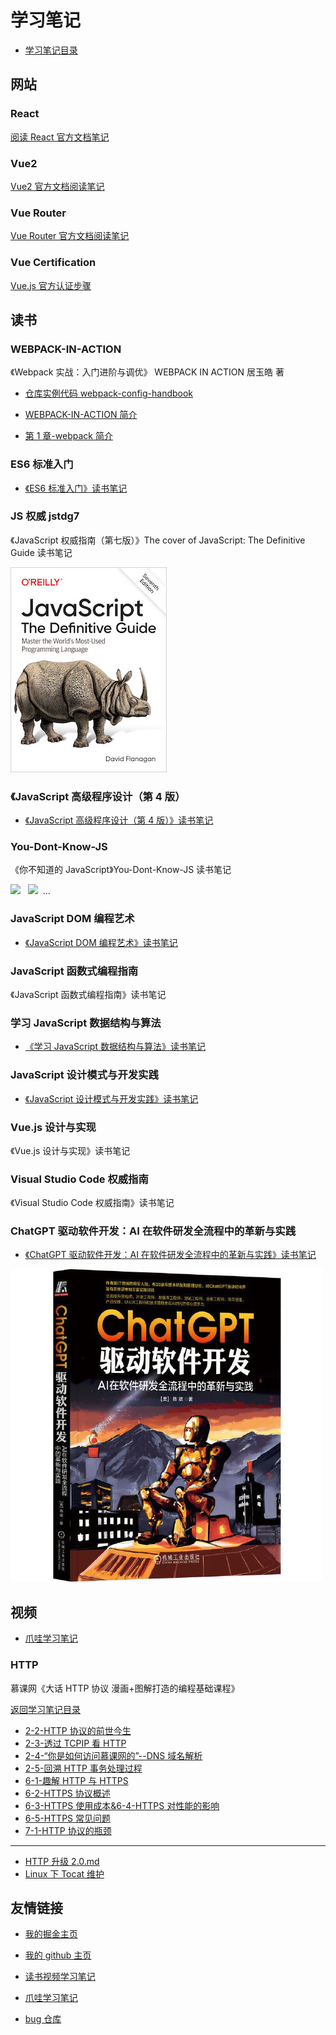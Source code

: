 # 学习笔记

- [学习笔记目录](/README.md)

## 网站

### React

[阅读 React 官方文档笔记](/website/react/README.md)

### Vue2

[Vue2 官方文档阅读笔记](/website/vue/README.md)

### Vue Router

[Vue Router 官方文档阅读笔记](/website/vue-router/README.md)

### Vue Certification

[Vue.js 官方认证步骤](/Vue_Certification/README.md)

## 读书

### WEBPACK-IN-ACTION

《Webpack 实战：入门进阶与调优》 WEBPACK IN ACTION 居玉皓 著

- [仓库实例代码 webpack-config-handbook](https://github.com/yuhaoju/webpack-config-handbook)

- [WEBPACK-IN-ACTION 简介](/WEBPACK-IN-ACTION/README.md)

- [第 1 章-webpack 简介](/WEBPACK-IN-ACTION/第1章-webpack简介.md)

### ES6 标准入门

- [《ES6 标准入门》读书笔记](/book/es6-standards/README.md)

### JS 权威 jstdg7

《JavaScript 权威指南（第七版）》The cover of JavaScript: The Definitive Guide 读书笔记

![The cover of JavaScript: The Definitive Guide](/imgs/jstdg7.jpg)

### 《JavaScript 高级程序设计（第 4 版）

- [《JavaScript 高级程序设计（第 4 版）》读书笔记](/book/professional-JavaScript-for-web-developers-4th-edition/README.md)

### You-Dont-Know-JS

《你不知道的 JavaScript》You-Dont-Know-JS 读书笔记

<a href="https://leanpub.com/ydkjsy-get-started"><img src="get-started/images/cover.png" width="75"></a>&nbsp;&nbsp;
<a href="https://leanpub.com/ydkjsy-scope-closures"><img src="scope-closures/images/cover.png" width="75"></a>&nbsp;&nbsp;...

### JavaScript DOM 编程艺术

- [《JavaScript DOM 编程艺术》读书笔记](/book/javascript-dom/README.md)

### JavaScript 函数式编程指南

《JavaScript 函数式编程指南》读书笔记

### 学习 JavaScript 数据结构与算法

- [《学习 JavaScript 数据结构与算法》读书笔记](/book/learning-js-data-structures-and-algorithms-third-edition/README.md)

### JavaScript 设计模式与开发实践

- [《JavaScript 设计模式与开发实践》读书笔记](/book/javascript-design-pattern/README.md)

### Vue.js 设计与实现

《Vue.js 设计与实现》读书笔记

### Visual Studio Code 权威指南

《Visual Studio Code 权威指南》读书笔记

### ChatGPT 驱动软件开发：AI 在软件研发全流程中的革新与实践

- [《ChatGPT 驱动软件开发：AI 在软件研发全流程中的革新与实践》读书笔记](/book/ChatGPT/README.md)

![《ChatGPT 驱动软件开发：AI 在软件研发全流程中的革新与实践》](/imgs/chatgpt.jpg)

## 视频

- [爪哇学习笔记](https://github.com/djsz3y/zhaowa-study-notes)

### HTTP

慕课网《大话 HTTP 协议 漫画+图解打造的编程基础课程》

[返回学习笔记目录](/README.md)

- [2-2-HTTP 协议的前世今生](/video/HTTP/2-2-HTTP协议的前世今生.md)
- [2-3-透过 TCPIP 看 HTTP](/video/HTTP/2-3-透过TCPIP看HTTP.md)
- [2-4-“你是如何访问慕课网的”--DNS 域名解析](/video/HTTP/2-4-“你是如何访问慕课网的”--DNS域名解析.md)
- [2-5-回溯 HTTP 事务处理过程](/video/HTTP/2-5-回溯HTTP事务处理过程.md)
- [6-1-趣解 HTTP 与 HTTPS](/video/HTTP/6-1-趣解HTTP与HTTPS.md)
- [6-2-HTTPS 协议概述](/video/HTTP/6-2-HTTPS协议概述.md)
- [6-3-HTTPS 使用成本&6-4-HTTPS 对性能的影响](/video/HTTP/6-3-HTTPS使用成本&6-4-HTTPS对性能的影响.md)
- [6-5-HTTPS 常见问题](/video/HTTP/6-5-HTTPS常见问题.md)
- [7-1-HTTP 协议的瓶颈](/video/HTTP/7-1-HTTP协议的瓶颈.md)

---

- [HTTP 升级 2.0.md](/video/HTTP/HTTP升级2.0.md)
- [Linux 下 Tocat 维护](/video/HTTP/Linux下Tocat维护.md)

## 友情链接

- [我的掘金主页](https://juejin.cn/user/1042768423037150)

- [我的 github 主页](https://github.com/djsz3y)

- [读书视频学习笔记](https://github.com/djsz3y/learning-notes)

- [爪哇学习笔记](https://github.com/djsz3y/zhaowa-study-notes)

- [bug 仓库](https://github.com/djsz3y/bug-repository)
